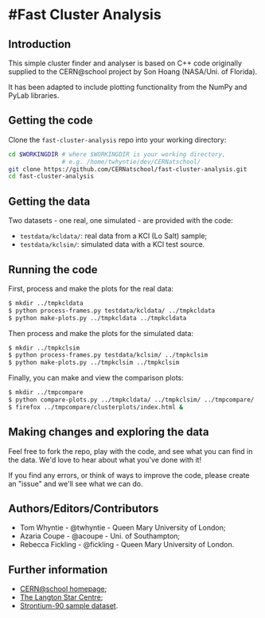 #Fast Cluster Analysis
========================

## Introduction

This simple cluster finder and analyser is based on C++ code
originally supplied to the CERN@school project by
Son Hoang (NASA/Uni. of Florida).

It has been adapted to include plotting functionality
from the NumPy and PyLab libraries.


## Getting the code

Clone the `fast-cluster-analysis` repo into your working directory:

```bash
cd $WORKINGDIR # where $WORKINGDIR is your working directory,
               # e.g. /home/twhyntie/dev/CERNatschool/
git clone https://github.com/CERNatschool/fast-cluster-analysis.git
cd fast-cluster-analysis
```

## Getting the data

Two datasets - one real, one simulated - are provided with the code:

* `testdata/kcldata/`: real data from a KCl (Lo Salt) sample;
* `testdata/kclsim/`: simulated data with a KCl test source.

## Running the code

First, process and make the plots for the real data:
```bash
$ mkdir ../tmpkcldata
$ python process-frames.py testdata/kcldata/ ../tmpkcldata
$ python make-plots.py ../tmpkcldata ../tmpkcldata
```

Then process and make the plots for the simulated data:
```bash
$ mkdir ../tmpkclsim
$ python process-frames.py testdata/kclsim/ ../tmpkclsim
$ python make-plots.py ../tmpkclsim ../tmpkclsim
```

Finally, you can make and view the comparison plots:
```bash
$ mkdir ../tmpcompare
$ python compare-plots.py ../tmpkcldata/ ../tmpkclsim/ ../tmpcompare/
$ firefox ../tmpcompare/clusterplots/index.html &
```

## Making changes and exploring the data

Feel free to fork the repo, play with the code, and see what
you can find in the data. We'd love to hear about what
you've done with it!

If you find any errors, or think of ways to improve the code,
please create an "issue" and we'll see what we can do.

## Authors/Editors/Contributors

* Tom Whyntie - @twhyntie - Queen Mary University of London;
* Azaria Coupe - @acoupe - Uni. of Southampton;
* Rebecca Fickling - @fickling - Queen Mary University of London.

## Further information

* [CERN@school homepage](http://cernatschool.web.cern.ch);
* [The Langton Star Centre](http://www.thelangtonstarcentre.org);
* [Strontium-90 sample dataset](http://figshare.com/articles/Sr_90_test_data/867659).
